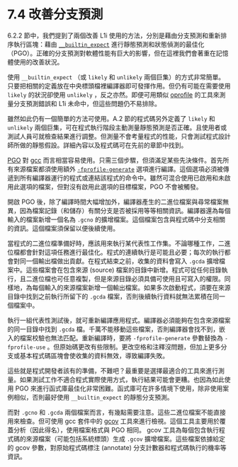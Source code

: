 # 7.4 改善分支預測

6.2.2 節中，我們提到了兩個改善 L1i 使用的方法，分別是藉由分支預測和重新排序執行區塊：藉由 [`__builtin_expect`](https://gcc.gnu.org/onlinedocs/gcc/Other-Builtins.html) 進行靜態預測和狀態偵測的最佳化（PGO）。正確的分支預測對軟體性能有巨大的影響，但在這裡我們會著重在記憶體使用的改善狀況。

使用 `__builtin_expect` （或 `likely` 和 `unlikely` 兩個巨集）的方式非常簡單。只要把相關的定義放在中央標頭檔裡編譯器即可發揮作用。但仍有可能在需要使用 `likely` 的狀況卻使用 `unlikely` ，反之亦然。即便可用類似 [oprofile](https://www.man7.org/linux/man-pages/man1/oprofile.1.html) 的工具來測量分支預測錯誤和 L1i 未命中，但這些問題仍不易排除。

雖然如此仍有一個簡單的方法可使用。A.2 節的程式碼另外定義了 `likely` 和 `unlikely` 兩個巨集，可在程式執行階段主動測量靜態預測是否正確。且使用者或測試人員可就檢查結果進行調整。但測量不會考量程式的性能，只會測試程式設計師所做的靜態假設。詳細內容以及程式碼可在先前的章節中找到。

[PGO](https://www.intel.com/content/www/us/en/docs/cpp-compiler/developer-guide-reference/2021-8/profile-guided-optimization-pgo.html) 對 [gcc](https://www.man7.org/linux/man-pages/man1/gcc.1.html) 而言相當容易使用。只需三個步驟，但須滿足某些先決條件。首先所有來源檔案都須使用額外 [`-fprofile-generate`](https://gcc.gnu.org/onlinedocs/gcc/Instrumentation-Options.html) 選項進行編譯。這個選項必須被傳遞到所有編譯器運行的程式或連結該程式的命令中。雖然可混合使用已啟用和未啟用此選項的檔案，但對沒有啟用此選項的目標檔案，PGO 不會被觸發。

開啟 PGO 後，除了編譯時間大幅增加外，編譯器產生的二進位檔案與尋常檔案無異，因為檔案記錄（和儲存）有關分支是否被採用等等相關資訊。編譯器還為每個輸入的檔案新增一個名為 `.gcno` 的擴增檔案。這個檔案包含與程式碼中分支相關的資訊。這個檔案須保留以便後續使用。

當程式的二進位檔準備好時，應該用來執行某代表性工作集。不論哪種工作，二進位檔都會針對這項任務進行最佳化。程式的連續執行是可能且必要；每次的執行都會對同一個輸出檔做出貢獻。在程式結束之前，收集的資料會寫入 `.gcda` 擴增檔案中。這些檔案會在包含來源 (source) 檔案的目錄中新增。程式可從任何目錄執行，且二進位檔也可任意複製，但是來源目錄必須具備可使用且可寫入的權限。同樣地，為每個輸入的來源檔案新增一個輸出檔案。如果多次啟動程式，須要在來源目錄中找到之前執行所留下的 `.gcda` 檔案，否則後續執行資料就無法累積在同一個檔案中。

執行一組代表性測試後，就可重新編譯應用程式。編譯器必須能夠在包含來源檔案的同一目錄中找到 `.gcda` 檔。千萬不能移動這些檔案，否則編譯器會找不到，嵌入的檔案校驗也無法匹配。重新編譯時，要將 `-fprofile-generate` 參數替換為 `-fprofile-use` 。但原始碼更改有些限制。更改空格和注釋沒問題，但加上更多分支或基本程式碼區塊會使收集的資料無效，導致編譯失敗。

這些就是程式開發者該有的準備，不難吧？最重要是選擇最適合的工具來進行測量。如果測試工作不適合程式實際使用方式，執行結果可能會更糟。也因為如此使用 PGO 來進行函式庫最佳化非常困難。函式庫可在許多情境下使用，除非使用案例相似，否則最好使用 `__builtin_expect` 的靜態分支預測。

而對 `.gcno` 和 `.gcda` 兩個檔案而言，有幾點需要注意。這些二進位檔案不能直接用來檢查。但可使用 gcc 套件中的 [gcov](https://www.man7.org/linux/man-pages/man1/gcov.1.html) 工具來進行檢視。這個工具主要用於覆蓋分析（因此得名），使用檔案格式與 PGO 相同。 gcov 工具為每個包含執行程式碼的來源檔案（可能包括系統標頭）生成 `.gcov` 擴增檔案。這些檔案依據給定的 gcov 參數，對原始程式碼標注 (annotate) 分支計數器和程式碼執行的機率等資訊。